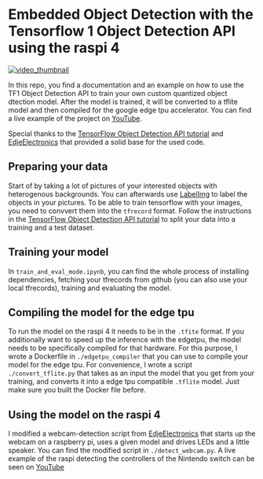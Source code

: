# Embedded Object Detection with the Tensorflow 1 Object Detection API using the raspi 4

[![video_thumbnail](https://user-images.githubusercontent.com/42912323/117491936-35942a80-af71-11eb-86e0-9c683306a6c8.png)](https://youtu.be/eHBGWim-vzw)


In this repo, you find a documentation and an example on how to use the 
TF1 Object Detection API to train your own custom quantized object dtection model. 
After the model is trained, it will be converted to a tflite model and then
compiled for the google edge tpu accelerator. You can find a live example of 
the project on [YouTube](https://youtu.be/eHBGWim-vzw).

Special thanks to the [TensorFlow Object Detection API tutorial](https://tensorflow-object-detection-api-tutorial.readthedocs.io/en/tensorflow-1.14/)
and [EdjeElectronics](https://github.com/EdjeElectronics/TensorFlow-Object-Detection-on-the-Raspberry-Pi)
that provided a solid base for the used code. 

## Preparing your data

Start of by taking a lot of pictures of your interested objects with heterogenous 
backgrounds. You can afterwards use [LabelImg](https://github.com/tzutalin/labelImg)
to label the objects in your pictures. 
To be able to train tensorflow with your images, you need to convvert them into 
the `tfrecord` format. Follow the instructions in the [TensorFlow Object Detection API tutorial](https://tensorflow-object-detection-api-tutorial.readthedocs.io/en/tensorflow-1.14/) 
to split your data into a training and a test dataset. 

## Training your model

In `train_and_eval_mode.ipynb`, you can find the whole process of installing dependencies, 
fetching your tfrecords from github (you can also use your local tfrecords), 
training and evaluating the model.


## Compiling the model for the edge tpu

To run the model on the raspi 4 it needs to be in the `.tfite` format. 
If you additionally want to speed up the inference with the edgetpu, the model 
needs to be specifically compiled for that hardware. 
For this purpose, I wrote 
a Dockerfile in `./edgetpu_compiler` that you can use to compile your model for the edge tpu. 
For convenience, I wrote a script `./convert_tflite.py` that takes as an input the
model that you get from your training, and converts it into a edge tpu compatible `.tflite` model. Just make sure you built the Docker file before. 


## Using the model on the raspi 4

I modified a webcam-detection script from [EdjeElectronics](https://github.com/EdjeElectronics/TensorFlow-Object-Detection-on-the-Raspberry-Pi)
that starts up the webcam on a raspberry pi, uses a given model and drives LEDs and a little speaker. 
You can find the modified script in `./detect_webcam.py`. 
A live example of the raspi detecting the controllers of the Nintendo switch can be seen on [YouTube](https://youtu.be/eHBGWim-vzw)
